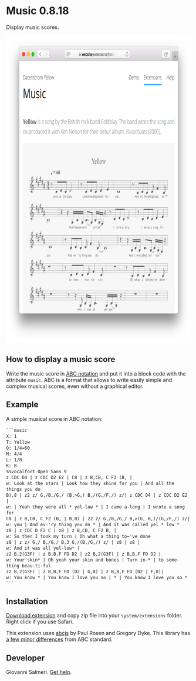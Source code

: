 Music 0.8.18
============
Display music scores.

<p align="center"><img src="music-screenshot.png?raw=true" width="795" height="836" alt="Screenshot"></p>

## How to display a music score

Write the music score in [ABC notation](https://abcnotation.com/) and put it into a block code with the attribute `music`. ABC is a format that allows to write easily simple and complex musical scores, even without a graphical editor.

## Example

A simple musical score in ABC notation:

    ```music
    X: 1
    T: Yellow
    Q: 1/4=60
    M: 4/4
    L: 1/8
    K: B
    %%vocalfont Open Sans 9
    z CDC D4 | z CDC D2 E2 | C8 | z B,CB, C F2 (B, | 
    w: Look at the stars | Look how they shine for you | And all the things you do
    B),8 | z2 z/ G,/B,/G,/ (B,>G,) B,/(G,/F,/) z/| z CDC D4 | z CDC D2 E2 | 
    w: | Yeah they were all * yel-low * | I came a-long | I wrote a song for
    C8 | z B,CB, C F2 (B, | B,8) | z2 z/ G,/B,/G,/ B,>(G, B,)/(G,/F,/) z/| 
    w: you | And ev-'ry thing you do * | And it was called yel * low *
    z8 | z CDC D F2 C | z8 | z B,CB, C F2 B, | 
    w: So then I took my turn | Oh what a thing to~'ve done
    z8 | z z/ G,/ B,/G,/ B,3 G,/(B,/G,/) z/ | z8 | z8 | 
    w: And it was all yel-low* | 
    z2 B,2(G3F) | z B,B,F FD D2 | z2 B,2(G3F) | z B,B,F FD D2 | 
    w: Your skin* | Oh yeah your skin and bones | Turn in-* | to some-thing beau-ti-ful
    z2 B,2(G3F) | z B,B,F FD (D2 | G,8) | z B,B,F FD (D2 | F,8)| 
    w: You know * | You know I love you so | * | You know I love you so *
    ```

## Installation

[Download extension](https://github.com/GiovanniSalmeri/yellow-music/archive/master.zip) and copy zip file into your `system/extensions` folder. Right click if you use Safari.

This extension uses [abcjs](https://paulrosen.github.io/abcjs/) by Paul Rosen and Gregory Dyke. This library has [a few minor differences](https://paulrosen.github.io/abcjs/overview/abc-notation.html) from ABC standard.

## Developer

Giovanni Salmeri. [Get help](https://github.com/GiovanniSalmeri/yellow-music/issues).
